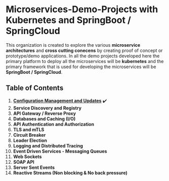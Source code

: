 # Microservices-Demo-Projects with Kubernetes and SpringBoot / SpringCloud

This organization is created to explore the various **microservice architectures** and **cross cutting conecens** by creating proof of concept or prototype/demo applications. In all the demo projects developed here the primary platform to deploy all the microservices will be **kubernetes** and the primary framework that is used for developing the microservices will be **SpringBoot / SpringCloud**.

## Table of Contents

1. **[Configuration Management and Updates](https://github.com/Microservices-Demo-Projects/Configuration-Management-And-Updates  "readme")** :heavy_check_mark:
2. **Service Discovery and Registry**
3. **API Gateway / Reverse Proxy**
4. **Databases and Caching (I/O)**
5. **API Authentication and Authorization**
6. **TLS and mTLS**
7. **Circuit Breaker**
8. **Leader Election**
9. **Logging and Distributed Tracing**
10. **Event Driven Services - Messaging Queues**
11. **Web Sockets**
12. **SOAP API**
13. **Server Sent Events**
14. **Reactive Streams (Non blocking & No back pressure)**
